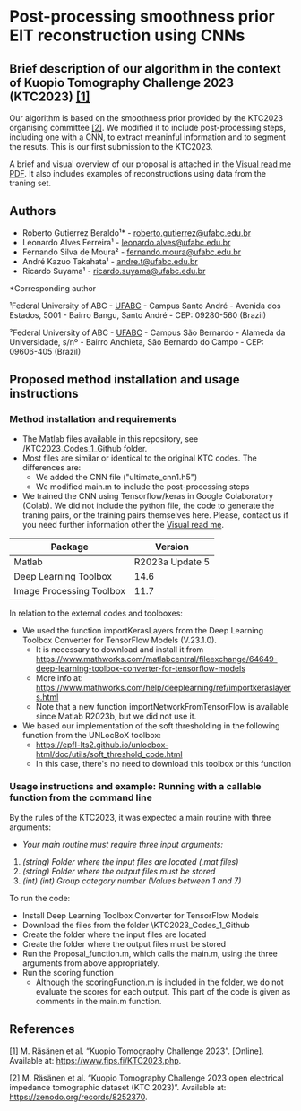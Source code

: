 # Post-processing smoothness prior EIT reconstruction using CNNs

## Brief description of our algorithm in the context of Kuopio Tomography Challenge 2023 (KTC2023) [[1]](#1)

Our algorithm is based on the smoothness prior provided by the KTC2023 organising committee [[2]](#2). We modified it to include post-processing steps, including one with a CNN, to extract meaninful information and to segment the resuts. This is our first submission to the KTC2023.

A brief and visual overview of our proposal is attached in the [Visual read me PDF](visual_readme.pdf). It also includes examples of reconstructions using data from the traning set. 

## Authors
* Roberto Gutierrez Beraldo¹* - roberto.gutierrez@ufabc.edu.br
* Leonardo Alves Ferreira¹ - leonardo.alves@ufabc.edu.br
* Fernando Silva de Moura² - fernando.moura@ufabc.edu.br
* André Kazuo Takahata¹ - andre.t@ufabc.edu.br
* Ricardo Suyama¹ - ricardo.suyama@ufabc.edu.br
  
*Corresponding author

¹Federal University of ABC - [UFABC](https://www.ufabc.edu.br/) - Campus Santo André - Avenida dos Estados, 5001 - Bairro Bangu, Santo André - CEP: 09280-560 (Brazil)

²Federal University of ABC - [UFABC](https://www.ufabc.edu.br/) - Campus São Bernardo - Alameda da Universidade, s/nº - Bairro Anchieta, São Bernardo do Campo - CEP: 09606-405 (Brazil)

## Proposed method installation and usage instructions

### Method installation and requirements
* The Matlab files available in this repository, see /KTC2023_Codes_1_Github folder.
* Most files are similar or identical to the original KTC codes. The differences are:
    * We added the CNN file ("ultimate_cnn1.h5")
    * We modified main.m to include the post-processing steps
* We trained the CNN using Tensorflow/keras in Google Colaboratory (Colab). We did not include the python file, the code to generate the traning pairs, or the training pairs themselves here. Please, contact us if you need further information other the [Visual read me](visual_readme.pdf).

| Package | Version |
| ------------- | ------------- |
| Matlab | R2023a Update 5 | 
| Deep Learning Toolbox | 14.6 | 
| Image Processing Toolbox | 11.7 | 

In relation to the external codes and toolboxes: 
* We used the function importKerasLayers from the Deep Learning Toolbox Converter for TensorFlow Models (V.23.1.0).
    * It is necessary to download and install it from https://www.mathworks.com/matlabcentral/fileexchange/64649-deep-learning-toolbox-converter-for-tensorflow-models
    * More info at: https://www.mathworks.com/help/deeplearning/ref/importkeraslayers.html
    * Note that a new function importNetworkFromTensorFlow is available since Matlab R2023b, but we did not use it.
* We based our implementation of the soft thresholding in the following function from the UNLocBoX toolbox:
    * https://epfl-lts2.github.io/unlocbox-html/doc/utils/soft_threshold_code.html
    * In this case, there's no need to download this toolbox or this function


### Usage instructions and example: Running with a callable function from the command line

By the rules of the KTC2023, it was expected a main routine with three arguments: 
* *Your main routine must require three input arguments:*
1. *(string) Folder where the input files are located (.mat files)*
1. *(string) Folder where the output files must be stored*
1. *(int) (int) Group category number (Values between 1 and 7)*

To run the code:
* Install Deep Learning Toolbox Converter for TensorFlow Models
* Download the files from the folder \KTC2023_Codes_1_Github
* Create the folder where the input files are located
* Create the folder where the output files must be stored
* Run the Proposal_function.m, which calls the main.m, using the three arguments from above appropriately.
* Run the scoring function
    * Although the scoringFunction.m is included in the folder, we do not evaluate the scores for each output. This part of the code is given as comments in the main.m function.

## References

<a id="1">[1]</a> 
M. Räsänen et al.
“Kuopio Tomography Challenge 2023”. [Online]. Available at: https://www.fips.fi/KTC2023.php.

<a id="2">[2]</a> 
M. Räsänen et al. 
“Kuopio Tomography Challenge 2023 open electrical impedance tomographic dataset (KTC 2023)”. Available at: https://zenodo.org/records/8252370.
